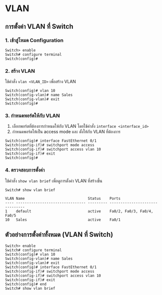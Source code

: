 # VLAN

## การตั้งค่า VLAN ที่ Switch

### 1. เข้าสู่โหมด Configuration

``` CLI
Switch> enable
Switch# configure terminal
Switch(config)#
```

### 2. สร้าง VLAN

ใช้คำสั่ง `vlan <VLAN_ID>` เพื่อสร้าง VLAN

``` CLI
Switch(config)# vlan 10
Switch(config-vlan)# name Sales
Switch(config-vlan)# exit
Switch(config)#
```

### 3. กำหนดพอร์ตให้กับ VLAN

1. เลือกพอร์ตที่ต้องการกำหนดให้กับ VLAN โดยใช้คำสั่ง `interface <interface_id>`
2. กำหนดพอร์ตให้เป็น access mode และ ตั้งให้กับ VLAN ที่ต้องการ

``` CLI
Switch(config)# interface FastEthernet 0/1
Switch(config-if)# switchport mode access
Switch(config-if)# switchport access vlan 10
Switch(config-if)# exit
Switch(config)#
```

### 4. ตรวจสอบการตั้งค่า

ใช้คำสั่ง `show vlan brief` เพื่อดูการตั้งค่า VLAN ที่สร้างขึ้น

``` CLI
Switch# show vlan brief

VLAN Name                             Status    Ports
---- -------------------------------- --------- -------------------------------
1    default                          active    Fa0/2, Fa0/3, Fa0/4, Fa0/5
10   Sales                            active    Fa0/1
```

## ตัวอย่างการตั้งค่าทั้งหมด (VLAN ที่ Switch)

``` CLI
Switch> enable
Switch# configure terminal
Switch(config)# vlan 10
Switch(config-vlan)# name Sales
Switch(config-vlan)# exit
Switch(config)# interface FastEthernet 0/1
Switch(config-if)# switchport mode access
Switch(config-if)# switchport access vlan 10
Switch(config-if)# exit
Switch(config)# end
Switch# show vlan brief
```
